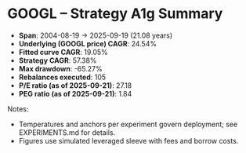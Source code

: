 # GOOGL – Strategy A1g Summary

- **Span**: 2004-08-19 → 2025-09-19 (21.08 years)
- **Underlying (GOOGL price) CAGR**: 24.54%
- **Fitted curve CAGR**: 19.05%
- **Strategy CAGR**: 57.38%
- **Max drawdown**: -65.27%
- **Rebalances executed**: 105
- **P/E ratio (as of 2025-09-21)**: 27.18
- **PEG ratio (as of 2025-09-21)**: 1.84

Notes:

- Temperatures and anchors per experiment govern deployment; see EXPERIMENTS.md for details.
- Figures use simulated leveraged sleeve with fees and borrow costs.

